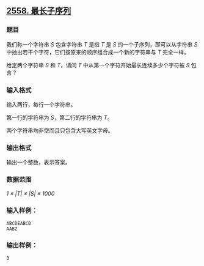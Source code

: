 ## [2558. 最长子序列](https://www.acwing.com/problem/content/2560/)

### 题目

我们称一个字符串 *S* 包含字符串 *T* 是指 *T* 是 *S* 的一个子序列，即可以从字符串 *S* 中抽出若干个字符，它们按原来的顺序组合成一个新的字符串与 *T* 完全一样。

给定两个字符串 *S* 和 *T*，请问 *T* 中从第一个字符开始最长连续多少个字符被 *S* 包含？

### 输入格式

输入两行，每行一个字符串。

第一行的字符串为 *S*，第二行的字符串为 *T*。

两个字符串均非空而且只包含大写英文字母。

### 输出格式

输出一个整数，表示答案。

### 数据范围

*1 ≤ |T| ≤ |S| ≤ 1000*

### 输入样例：

```
ABCDEABCD
AABZ
```

### 输出样例：

```
3
```
